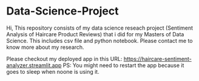 ﻿# Data-Science-Project
Hi, This repository consists of my data science reseach project (Sentiment Analysis of Haircare Product Reviews) that i did for my Masters of Data Science.
This includes csv file and python notebook.
Please contact me to know more about my research.

Please checkout my deployed app in this URL: https://haircare-sentiment-analyzer.streamlit.app 
PS: You might need to restart the app because it goes to sleep when noone is using it.
